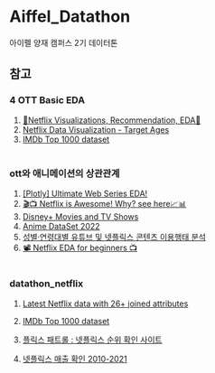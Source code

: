 # Aiffel_Datathon
아이펠 양재 캠퍼스 2기 데이터톤

## 참고
### 4 OTT Basic EDA
1. [🔴Netflix Visualizations, Recommendation, EDA🍿](https://www.kaggle.com/niharika41298/netflix-visualizations-recommendation-eda)
2. [Netflix Data Visualization - Target Ages](https://www.kaggle.com/joshuaswords/netflix-data-visualization)
3. [IMDb Top 1000 dataset](https://www.kaggle.com/hrishabhtiwari/imdb-top-1000-movies-dataset)
#
### ott와 애니메이션의 상관관계
1. [[Plotly] Ultimate Web Series EDA!](https://www.kaggle.com/foolofatook/plotly-ultimate-web-series-eda/notebook)
2. [🎬📺 Netflix is Awesome! Why? see here📈📊](https://www.kaggle.com/bhuvanchennoju/netflix-is-awesome-why-see-here/notebook)
3. [Disney+ Movies and TV Shows](https://www.kaggle.com/shivamb/disney-movies-and-tv-shows)
4. [Anime DataSet 2022](https://www.kaggle.com/vishalmane10/anime-dataset-2022)
5. [성별·연령대별 유튜브 및 넷플릭스 콘텐츠 이용행태 분석](https://mediasvr.egentouch.com/egentouch.media/apiFile.do?action=view&SCHOOL_ID=1007002&URL_KEY=018a5e18-46ce-4e45-8d90-a62dacf3c60f)
6. [📽‍️ Netflix EDA for beginners 📺](https://www.kaggle.com/marcogherbezza/netflix-eda-for-beginners)
#
### datathon_netflix
1. [Latest Netflix data with 26+ joined attributes](https://www.kaggle.com/ashishgup/netflix-rotten-tomatoes-metacritic-imdb)
2. [IMDb Top 1000 dataset](https://www.kaggle.com/hrishabhtiwari/imdb-top-1000-movies-dataset)

3. [플릭스 패트롤 : 넷플릭스 순위 확인 사이트](https://flixpatrol.com/top10/netflix/world/2021/)
4. [넷플릭스 매출 확인 2010-2021](https://www.macrotrends.net/stocks/charts/NFLX/netflix/revenue)
